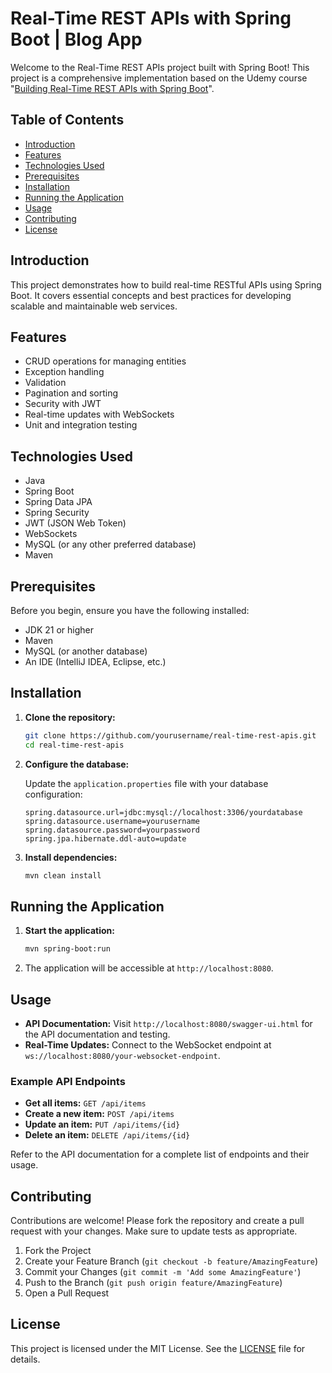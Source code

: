 # Real-Time REST APIs with Spring Boot | Blog App

Welcome to the Real-Time REST APIs project built with Spring Boot! This project is a comprehensive implementation based on the Udemy course "[Building Real-Time REST APIs with Spring Boot](https://www.udemy.com/course/building-real-time-rest-apis-with-spring-boot/?couponCode=LEADERSALE24A)".

## Table of Contents

- [Introduction](#introduction)
- [Features](#features)
- [Technologies Used](#technologies-used)
- [Prerequisites](#prerequisites)
- [Installation](#installation)
- [Running the Application](#running-the-application)
- [Usage](#usage)
- [Contributing](#contributing)
- [License](#license)

## Introduction

This project demonstrates how to build real-time RESTful APIs using Spring Boot. It covers essential concepts and best practices for developing scalable and maintainable web services.

## Features

- CRUD operations for managing entities
- Exception handling
- Validation
- Pagination and sorting
- Security with JWT
- Real-time updates with WebSockets
- Unit and integration testing

## Technologies Used

- Java
- Spring Boot
- Spring Data JPA
- Spring Security
- JWT (JSON Web Token)
- WebSockets
- MySQL (or any other preferred database)
- Maven

## Prerequisites

Before you begin, ensure you have the following installed:

- JDK 21 or higher
- Maven
- MySQL (or another database)
- An IDE (IntelliJ IDEA, Eclipse, etc.)

## Installation

1. **Clone the repository:**

    ```bash
    git clone https://github.com/yourusername/real-time-rest-apis.git
    cd real-time-rest-apis
    ```

2. **Configure the database:**

   Update the `application.properties` file with your database configuration:

    ```properties
    spring.datasource.url=jdbc:mysql://localhost:3306/yourdatabase
    spring.datasource.username=yourusername
    spring.datasource.password=yourpassword
    spring.jpa.hibernate.ddl-auto=update
    ```

3. **Install dependencies:**

    ```bash
    mvn clean install
    ```

## Running the Application

1. **Start the application:**

    ```bash
    mvn spring-boot:run
    ```

2. The application will be accessible at `http://localhost:8080`.

## Usage

- **API Documentation:** Visit `http://localhost:8080/swagger-ui.html` for the API documentation and testing.
- **Real-Time Updates:** Connect to the WebSocket endpoint at `ws://localhost:8080/your-websocket-endpoint`.

### Example API Endpoints

- **Get all items:** `GET /api/items`
- **Create a new item:** `POST /api/items`
- **Update an item:** `PUT /api/items/{id}`
- **Delete an item:** `DELETE /api/items/{id}`

Refer to the API documentation for a complete list of endpoints and their usage.

## Contributing

Contributions are welcome! Please fork the repository and create a pull request with your changes. Make sure to update tests as appropriate.

1. Fork the Project
2. Create your Feature Branch (`git checkout -b feature/AmazingFeature`)
3. Commit your Changes (`git commit -m 'Add some AmazingFeature'`)
4. Push to the Branch (`git push origin feature/AmazingFeature`)
5. Open a Pull Request

## License

This project is licensed under the MIT License. See the [LICENSE](https://github.com/Mohammed-Refat/Blog-App-Restful-APIs/blob/main/LICENSE) file for details.

